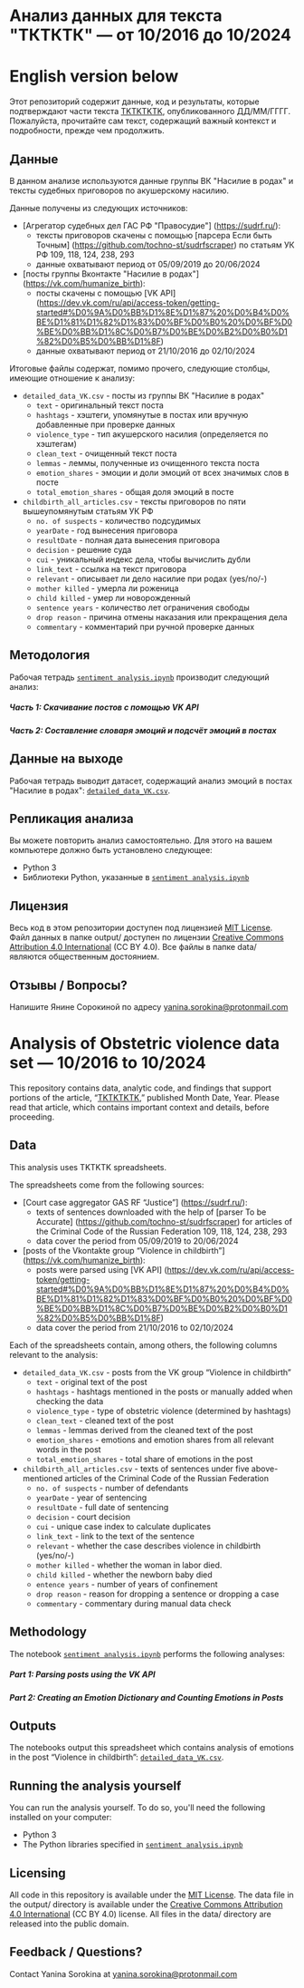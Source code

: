 # Анализ данных для текста "ТКТКТК" — от 10/2016 до 10/2024
# English version below

Этот репозиторий содержит данные, код и результаты, которые подтверждают части текста [TKTKTKTK](https://support.semnasem.org/), опубликованного ДД/ММ/ГГГГ. Пожалуйста, прочитайте сам текст, содержащий важный контекст и подробности, прежде чем продолжить.

## Данные

В данном анализе используются данные группы ВК "Насилие в родах" и тексты судебных приговоров по акушерскому насилию.

Данные получены из следующих источников:

- [Агрегатор судебных дел ГАС РФ "Правосудие"] (https://sudrf.ru/):
  - тексты приговоров скачены с помощью [парсера Если быть Точным] (https://github.com/tochno-st/sudrfscraper) по статьям УК РФ 109, 118, 124, 238, 293 
  - данные охватывают период от 05/09/2019 до 20/06/2024
- [посты группы Вконтакте "Насилие в родах"] (https://vk.com/humanize_birth):
  - посты скачены с помощью [VK API] (https://dev.vk.com/ru/api/access-token/getting-started#%D0%9A%D0%BB%D1%8E%D1%87%20%D0%B4%D0%BE%D1%81%D1%82%D1%83%D0%BF%D0%B0%20%D0%BF%D0%BE%D0%BB%D1%8C%D0%B7%D0%BE%D0%B2%D0%B0%D1%82%D0%B5%D0%BB%D1%8F) 
  - данные охватывают период от 21/10/2016 до 02/10/2024


Итоговые файлы содержат, помимо прочего, следующие столбцы, имеющие отношение к анализу:

- `detailed_data_VK.csv` - посты из группы ВК "Насилие в родах"
  - `text` - оригинальный текст поста
  - `hashtags` - хэштеги, упомянутые в постах или вручную добавленные при проверке данных
  - `violence_type` - тип акушерского насилия (определяется по хэштегам)
  - `clean_text` - очищенный текст поста
  - `lemmas` - леммы, полученные из очищенного текста поста
  - `emotion_shares` - эмоции и доли эмоций от всех значимых слов в посте
  - `total_emotion_shares` - общая доля эмоций в посте
- `childbirth_all_articles.csv` - тексты приговоров по пяти вышеупомянутым статьям УК РФ
  - `no. of suspects` - количество подсудимых
  - `yearDate` - год вынесения приговора
  - `resultDate` - полная дата вынесения приговора
  - `decision` - решение суда
  - `cui` - уникальный индекс дела, чтобы вычислить дубли
  - `link_text` - ссылка на текст приговора
  - `relevant` - описывает ли дело насилие при родах (yes/no/-)
  - `mother killed` - умерла ли роженица
  - `child killed` - умер ли новорожденный
  - `sentence years` - количество лет ограничения свободы
  - `drop reason` - причина отмены наказания или прекращения дела
  - `commentary` - комментарий при ручной проверке данных


## Методология

Рабочая тетрадь [`sentiment analysis.ipynb`](notebook/tktktk.ipynb) производит следующий анализ:

##### Часть 1: Скачивание постов с помощью VK API

##### Часть 2: Составление словаря эмоций и подсчёт эмоций в постах

## Данные на выходе

Рабочая тетрадь выводит датасет, содержащий анализ эмоций в постах "Насилие в родах": [`detailed_data_VK.csv`](output/tktktk.csv).

## Репликация анализа

Вы можете повторить анализ самостоятельно. Для этого на вашем компьютере должно быть установлено следующее:

- Python 3
- Библиотеки Python, указанные в [`sentiment analysis.ipynb`](notebook/tktktk.ipynb)

## Лицензия

Весь код в этом репозитории доступен под лицензией [MIT License](https://opensource.org/licenses/MIT). Файл данных в папке output/ доступен по лицензии [Creative Commons Attribution 4.0 International](https://creativecommons.org/licenses/by/4.0/) (CC BY 4.0). Все файлы в папке data/ являются общественным достоянием.

## Отзывы / Вопросы?

Напишите Янине Сорокиной по адресу yanina.sorokina@protonmail.com

# Analysis of Obstetric violence data set — 10/2016 to 10/2024

This repository contains data, analytic code, and findings that support portions of the article, “[TKTKTKTK](https://support.semnasem.org/),” published Month Date, Year. Please read that article, which contains important context and details, before proceeding.

## Data

This analysis uses TKTKTK spreadsheets.

The spreadsheets come from the following sources:

- [Court case aggregator GAS RF “Justice”] (https://sudrf.ru/):
  - texts of sentences downloaded with the help of [parser To be Accurate] (https://github.com/tochno-st/sudrfscraper) for articles of the Criminal Code of the Russian Federation 109, 118, 124, 238, 293
  - data cover the period from 05/09/2019 to 20/06/2024
- [posts of the Vkontakte group “Violence in childbirth”] (https://vk.com/humanize_birth):
  - posts were parsed using [VK API] (https://dev.vk.com/ru/api/access-token/getting-started#%D0%9A%D0%BB%D1%8E%D1%87%20%D0%B4%D0%BE%D1%81%D1%82%D1%83%D0%BF%D0%B0%20%D0%BF%D0%BE%D0%BB%D1%8C%D0%B7%D0%BE%D0%B2%D0%B0%D1%82%D0%B5%D0%BB%D1%8F)
  - data cover the period from 21/10/2016 to 02/10/2024

Each of the spreadsheets contain, among others, the following columns relevant to the analysis:

- `detailed_data_VK.csv` - posts from the VK group “Violence in childbirth”
  - `text` - original text of the post
  - `hashtags` - hashtags mentioned in the posts or manually added when checking the data
  - `violence_type` - type of obstetric violence (determined by hashtags)
  - `clean_text` - cleaned text of the post
  - `lemmas` - lemmas derived from the cleaned text of the post
  - `emotion_shares` - emotions and emotion shares from all relevant words in the post
  - `total_emotion_shares` - total share of emotions in the post
- `childbirth_all_articles.csv` - texts of sentences under five above-mentioned articles of the Criminal Code of the Russian Federation
  - `no. of suspects` - number of defendants
  - `yearDate` - year of sentencing
  - `resultDate` - full date of sentencing
  - `decision` - court decision
  - `cui` - unique case index to calculate duplicates
  - `link_text` - link to the text of the sentence
  - `relevant` - whether the case describes violence in childbirth (yes/no/-)
  - `mother killed` - whether the woman in labor died.
  - `child killed` - whether the newborn baby died
  - `entence years` - number of years of confinement
  - `drop reason` - reason for dropping a sentence or dropping a case
  - `commentary` - commentary during manual data check

## Methodology

The notebook [`sentiment analysis.ipynb`](notebook/tktktk.ipynb) performs the following analyses:

##### Part 1: Parsing posts using the VK API

##### Part 2: Creating an Emotion Dictionary and Counting Emotions in Posts


## Outputs

The notebooks output this spreadsheet which contains analysis of emotions in the post “Violence in childbirth”: [`detailed_data_VK.csv`](output/tktktktk.csv).

## Running the analysis yourself

You can run the analysis yourself. To do so, you'll need the following installed on your computer:

- Python 3
- The Python libraries specified in [`sentiment analysis.ipynb`](notebook/tktktk.ipynb)

## Licensing

All code in this repository is available under the [MIT License](https://opensource.org/licenses/MIT). The data file in the output/ directory is available under the [Creative Commons Attribution 4.0 International](https://creativecommons.org/licenses/by/4.0/) (CC BY 4.0) license. All files in the data/ directory are released into the public domain.

## Feedback / Questions?

Contact Yanina Sorokina at yanina.sorokina@protonmail.com